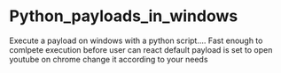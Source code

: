 # Python_payloads_in_windows
Execute a payload on windows with a python script....
Fast enough to comlpete execution before user can react
default payload is set to open youtube on chrome
change it according to your needs
